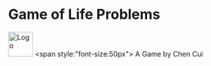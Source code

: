 # Game of Life Problems
<img src="https://imgur.com/1MgsANj.png" alt="Logo" width="50"/> <span style:"font-size:50px"> A Game by Chen Cui </span>

